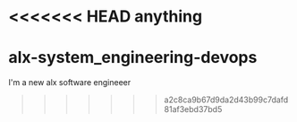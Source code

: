 <<<<<<< HEAD
anything
=======
# alx-system_engineering-devops
I'm a new alx software engineeer 
>>>>>>> a2c8ca9b67d9da2d43b99c7dafd81af3ebd37bd5
